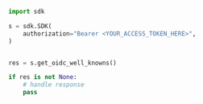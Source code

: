 <!-- Start SDK Example Usage [usage] -->
```python
import sdk

s = sdk.SDK(
    authorization="Bearer <YOUR_ACCESS_TOKEN_HERE>",
)


res = s.get_oidc_well_knowns()

if res is not None:
    # handle response
    pass

```
<!-- End SDK Example Usage [usage] -->